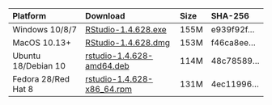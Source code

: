 
| Platform            | Download                                                                                                                                                              | Size | SHA-256                                                                                                              |
| :------------------ | :-------------------------------------------------------------------------------------------------------------------------------------------------------------------- | :--- | :------------------------------------------------------------------------------------------------------------------- |
| Windows 10/8/7      | <a href="https://s3.amazonaws.com/rstudio-ide-build/desktop/windows/RStudio-1.4.628.exe"><i class="fa fa-download"></i> RStudio-1.4.628.exe</a>                       | 155M | <span class="sha256" data-sha256="e939f92f2652f5cd465f81c5b3fe05119f8b24c56b33ba686563700480a60dee">e939f92f…</span> |
| MacOS 10.13+        | <a href="https://s3.amazonaws.com/rstudio-ide-build/desktop/macos/RStudio-1.4.628.dmg"><i class="fa fa-download"></i> RStudio-1.4.628.dmg</a>                         | 153M | <span class="sha256" data-sha256="f46ca8eeeedf2596944dad47f7f18ad818fa1f73d40b176c36f122723ffc6e84">f46ca8ee…</span> |
| Ubuntu 18/Debian 10 | <a href="https://s3.amazonaws.com/rstudio-ide-build/desktop/bionic/amd64/rstudio-1.4.628-amd64.deb"><i class="fa fa-download"></i> rstudio-1.4.628-amd64.deb</a>      | 114M | <span class="sha256" data-sha256="48c7858943b04f7e58dcd309dcfafe79badb9316353729ee9d1241d72e70a323">48c78589…</span> |
| Fedora 28/Red Hat 8 | <a href="https://s3.amazonaws.com/rstudio-ide-build/desktop/centos8/x86_64/rstudio-1.4.628-x86_64.rpm"><i class="fa fa-download"></i> rstudio-1.4.628-x86\_64.rpm</a> | 131M | <span class="sha256" data-sha256="4ec119961165f498ddec18939ef35668088c21625cb069b91253d60286abf2eb">4ec11996…</span> |
